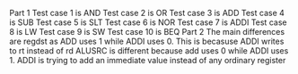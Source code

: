 Part 1
Test case 1 is AND
Test case 2 is OR
Test case 3 is ADD
Test case 4 is SUB
Test case 5 is SLT
Test case 6 is NOR
Test case 7 is ADDI
Test case 8 is LW
Test case 9 is SW
Test case 10 is BEQ
Part 2
The main differences are regdst as ADD uses 1 while ADDI uses 0. This is becasuse ADDI writes to rt instead of rd
ALUSRC is different because add uses 0 while ADDI uses 1. ADDI is trying to add an immediate value instead of any ordinary register
